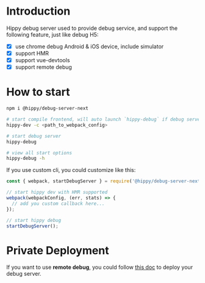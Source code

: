# Introduction

Hippy debug server used to provide debug service, and support the following feature, just like debug H5:

- [x] use chrome debug Android & iOS device, include simulator
- [x] support HMR
- [x] support vue-devtools
- [x] support remote debug

# How to start

```bash
npm i @hippy/debug-server-next

# start compile frontend, will auto launch `hippy-debug` if debug server not started
hippy-dev -c <path_to_webpack_config>

# start debug server
hippy-debug

# view all start options
hippy-debug -h
```

If you use custom cli, you could customize like this:

```javascript
const { webpack, startDebugServer } = require('@hippy/debug-server-next');

// start hippy dev with HMR supported
webpack(webpackConfig, (err, stats) => {
  // add you custom callback here...
});

// start hippy debug
startDebugServer();
```

# Private Deployment
If you want to use **remote debug**, you could follow [this doc](./doc/deploy.md) to deploy your debug server.
